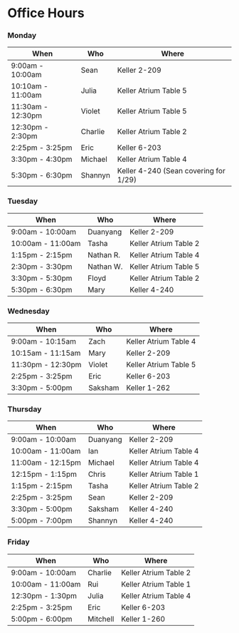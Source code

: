 # Office Hours

### Monday

| When | Who | Where |
| ---- | --- | ----- |
| 9:00am - 10:00am | Sean | Keller 2-209 |
| 10:10am - 11:00am | Julia | Keller Atrium Table 5 |
| 11:30am - 12:30pm | Violet | Keller Atrium Table 5 |
| 12:30pm - 2:30pm | Charlie | Keller Atrium Table 2 |
| 2:25pm - 3:25pm | Eric | Keller 6-203 | 
| 3:30pm - 4:30pm | Michael | Keller Atrium Table 4 |
| 5:30pm - 6:30pm | Shannyn | Keller 4-240 (Sean covering for 1/29) |

### Tuesday

| When | Who | Where |
| ---- | --- | ----- |
| 9:00am - 10:00am | Duanyang | Keller 2-209 |
| 10:00am - 11:00am | Tasha | Keller Atrium Table 2 |
| 1:15pm - 2:15pm | Nathan R. | Keller Atrium Table 4 |
| 2:30pm - 3:30pm | Nathan W. | Keller Atrium Table 5 |
| 3:30pm - 5:30pm | Floyd | Keller Atrium Table 2 |
| 5:30pm - 6:30pm | Mary | Keller 4-240 |

### Wednesday

| When | Who | Where |
| ---- | --- | ----- |
| 9:00am - 10:15am | Zach | Keller Atrium Table 4 |
| 10:15am - 11:15am | Mary | Keller 2-209 |
| 11:30pm - 12:30pm | Violet | Keller Atrium Table 5 |
| 2:25pm - 3:25pm | Eric | Keller 6-203 | 
| 3:30pm - 5:00pm | Saksham | Keller 1-262 |

### Thursday

| When | Who | Where |
| ---- | --- | ----- |
| 9:00am - 10:00am | Duanyang | Keller 2-209 |
| 10:00am - 11:00am | Ian | Keller Atrium Table 4 |
| 11:00am - 12:15pm | Michael | Keller Atrium Table 4 |
| 12:15pm - 1:15pm | Chris | Keller Atrium Table 1 |
| 1:15pm - 2:15pm | Tasha | Keller Atrium Table 2 |
| 2:25pm - 3:25pm | Sean | Keller 2-209 |
| 3:30pm - 5:00pm | Saksham | Keller 4-240 |
| 5:00pm - 7:00pm | Shannyn | Keller 4-240 |

### Friday

| When | Who | Where |
| ---- | --- | ----- |
| 9:00am - 10:00am | Charlie | Keller Atrium Table 2 |
| 10:00am - 11:00am | Rui | Keller Atrium Table 1 |
| 12:30pm - 1:30pm | Julia | Keller Atrium Table 4 |
| 2:25pm - 3:25pm | Eric | Keller 6-203 | 
| 5:00pm - 6:00pm | Mitchell | Keller 1-260 |
